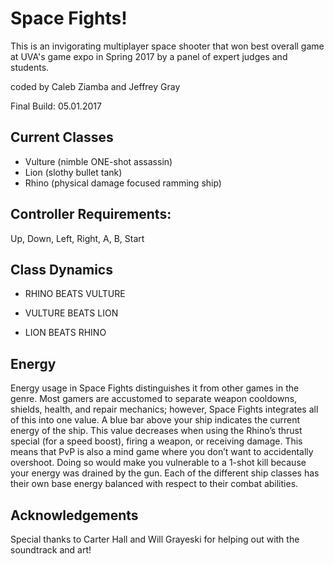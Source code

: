 # Space Fights!
This is an invigorating multiplayer space shooter that won best overall game at UVA's game expo in Spring 2017 by a panel of expert judges and students.

coded by Caleb Ziamba and Jeffrey Gray

Final Build: 05.01.2017


## Current Classes
* Vulture (nimble ONE-shot assassin)
* Lion (slothy bullet tank)
* Rhino (physical damage focused ramming ship)

## Controller Requirements: 
Up, Down, Left, Right, A, B, Start

## Class Dynamics
* RHINO BEATS VULTURE

* VULTURE BEATS LION

* LION BEATS RHINO

## Energy
Energy usage in Space Fights distinguishes it from other games in the genre. Most gamers are accustomed to separate weapon cooldowns, shields, health, and repair mechanics; however, Space Fights integrates all of this into one value. A blue bar above your ship indicates the current energy of the ship. This value decreases when using the Rhino’s thrust special (for a speed boost), firing a weapon, or receiving damage. This means that PvP is also a mind game where you don’t want to accidentally overshoot. Doing so would make you vulnerable to a 1-shot kill because your energy was drained by the gun. Each of the different ship classes has their own base energy balanced with respect to their combat abilities. 

## Acknowledgements
Special thanks to Carter Hall and Will Grayeski for helping out with the soundtrack and art!
